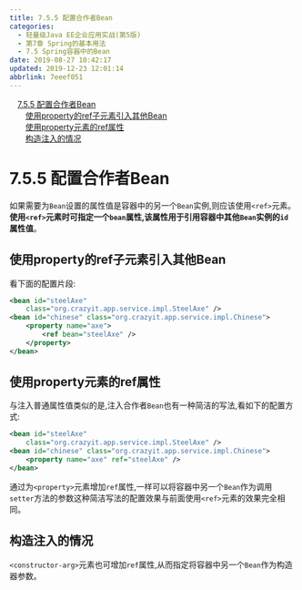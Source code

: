 ```yaml
---
title: 7.5.5 配置合作者Bean
categories: 
  - 轻量级Java EE企业应用实战(第5版)
  - 第7章 Spring的基本用法
  - 7.5 Spring容器中的Bean
date: 2019-08-27 10:42:17
updated: 2019-12-23 12:01:14
abbrlink: 7eeef051
---
```

<div id='my_toc'><a href="/JavaReadingNotes/7eeef051/#7-5-5-配置合作者Bean" class="header_1">7.5.5 配置合作者Bean</a>&nbsp;<br><a href="/JavaReadingNotes/7eeef051/#使用property的ref子元素引入其他Bean" class="header_2">使用property的ref子元素引入其他Bean</a>&nbsp;<br><a href="/JavaReadingNotes/7eeef051/#使用property元素的ref属性" class="header_2">使用property元素的ref属性</a>&nbsp;<br><a href="/JavaReadingNotes/7eeef051/#构造注入的情况" class="header_2">构造注入的情况</a>&nbsp;<br></div>
<style>.header_1{margin-left: 1em;}.header_2{margin-left: 2em;}.header_3{margin-left: 3em;}.header_4{margin-left: 4em;}.header_5{margin-left: 5em;}.header_6{margin-left: 6em;}</style>
<!--more-->
<script>if (navigator.platform.search('arm')==-1){document.getElementById('my_toc').style.display = 'none';}var e,p = document.getElementsByTagName('p');while (p.length>0) {e = p[0];e.parentElement.removeChild(e);}</script>

<!--end-->
<!--SSTStart-->
# 7.5.5 配置合作者Bean #
如果需要为`Bean`设置的属性值是容器中的另一个`Bean`实例,则应该使用`<ref>`元素。**使用`<ref>`元素时可指定一个`bean`属性,该属性用于引用容器中其他`Bean`实例的`id`属性值**。
## 使用property的ref子元素引入其他Bean ##
看下面的配置片段:
```xml
<bean id="steelAxe"
    class="org.crazyit.app.service.impl.SteelAxe" />
<bean id="chinese" class="org.crazyit.app.service.impl.Chinese">
    <property name="axe">
        <ref bean="steelAxe" />
    </property>
</bean>
```
## 使用property元素的ref属性 ##
与注入普通属性值类似的是,注入合作者`Bean`也有一种简洁的写法,看如下的配置方式:
```xml
<bean id="steelAxe"
    class="org.crazyit.app.service.impl.SteelAxe" />
<bean id="chinese" class="org.crazyit.app.service.impl.Chinese">
    <property name="axe" ref="steelAxe" />
</bean>
```
通过为`<property>`元素增加`ref`属性,一样可以将容器中另一个`Bean`作为调用`setter`方法的参数这种简洁写法的配置效果与前面使用`<ref>`元素的效果完全相同。
## 构造注入的情况 ##
`<constructor-arg>`元素也可增加`ref`属性,从而指定将容器中另一个`Bean`作为构造器参数。
<!--SSTStop-->

